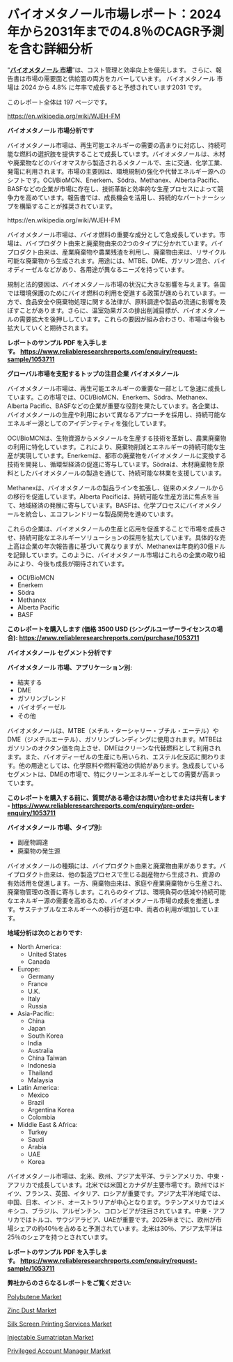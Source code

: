 <p><h1>バイオメタノール市場レポート：2024年から2031年までの4.8％のCAGR予測を含む詳細分析</h1></p><p>&ldquo;<strong><a href="https://www.reliableresearchreports.com/bio-methanol-r1053711?utm_campaign=107&utm_medium=9&utm_source=Github&utm_content=ia&utm_term=24112024&utm_id=bio-methanol">バイオメタノール 市場</a></strong>&rdquo;は、コスト管理と効率向上を優先します。 さらに、報告書は市場の需要面と供給面の両方をカバーしています。 バイオメタノール 市場は 2024 から 4.8% に年率で成長すると予想されています2031 です。</p>
<p>このレポート全体は 197 ページです。</p>
<p><a href="https://en.wikipedia.org/wiki/WJEH-FM?utm_campaign=107&utm_medium=9&utm_source=Github&utm_content=ia&utm_term=24112024&utm_id=bio-methanol">https://en.wikipedia.org/wiki/WJEH-FM</a></p>
<p><strong>バイオメタノール 市場分析です</strong></p>
<p><p>バイオメタノール市場は、再生可能エネルギーの需要の高まりに対応し、持続可能な燃料の選択肢を提供することで成長しています。バイオメタノールは、木材や廃棄物などのバイオマスから製造されるメタノールで、主に交通、化学工業、発電に利用されます。市場の主要因は、環境規制の強化や代替エネルギー源へのシフトです。OCI/BioMCN、Enerkem、Södra、Methanex、Alberta Pacific、BASFなどの企業が市場に存在し、技術革新と効率的な生産プロセスによって競争力を高めています。報告書では、成長機会を活用し、持続的なパートナーシップを構築することが推奨されています。</p></p>
<p>https://en.wikipedia.org/wiki/WJEH-FM</p>
<p><p>バイオメタノール市場は、バイオ燃料の重要な成分として急成長しています。市場は、バイプロダクト由来と廃棄物由来の2つのタイプに分かれています。バイプロダクト由来は、産業廃棄物や農業残渣を利用し、廃棄物由来は、リサイクル可能な廃棄物から生成されます。用途には、MTBE、DME、ガソリン混合、バイオディーゼルなどがあり、各用途が異なるニーズを持っています。</p><p>規制と法的要因は、バイオメタノール市場の状況に大きな影響を与えます。各国では環境保護のためにバイオ燃料の利用を促進する政策が進められています。一方で、食品安全や廃棄物処理に関する法律が、原料調達や製品の流通に影響を及ぼすことがあります。さらに、温室効果ガスの排出削減目標が、バイオメタノールの需要拡大を後押ししています。これらの要因が組み合わさり、市場は今後も拡大していくと期待されます。</p></p>
<p><strong>レポートのサンプル PDF を入手します。&nbsp;<a href="https://www.reliableresearchreports.com/enquiry/request-sample/1053711?utm_campaign=107&utm_medium=9&utm_source=Github&utm_content=ia&utm_term=24112024&utm_id=bio-methanol">https://www.reliableresearchreports.com/enquiry/request-sample/1053711</a></strong></p>
<p><strong>グローバル市場を支配するトップの注目企業 バイオメタノール</strong></p>
<p><p>バイオメタノール市場は、再生可能エネルギーの重要な一部として急速に成長しています。この市場では、OCI/BioMCN、Enerkem、Södra、Methanex、Alberta Pacific、BASFなどの企業が重要な役割を果たしています。各企業は、バイオメタノールの生産や利用において異なるアプローチを採用し、持続可能なエネルギー源としてのアイデンティティを強化しています。</p><p>OCI/BioMCNは、生物資源からメタノールを生産する技術を革新し、農業廃棄物の利用に特化しています。これにより、廃棄物削減とエネルギーの持続可能な生産が実現しています。Enerkemは、都市の廃棄物をバイオメタノールに変換する技術を開発し、循環型経済の促進に寄与しています。Södraは、木材廃棄物を原料としたバイオメタノールの製造を通じて、持続可能な林業を支援しています。</p><p>Methanexは、バイオメタノールの製品ラインを拡張し、従来のメタノールからの移行を促進しています。Alberta Pacificは、持続可能な生産方法に焦点を当て、地域経済の発展に寄与しています。BASFは、化学プロセスにバイオメタノールを統合し、エコフレンドリーな製品開発を進めています。</p><p>これらの企業は、バイオメタノールの生産と応用を促進することで市場を成長させ、持続可能なエネルギーソリューションの採用を拡大しています。具体的な売上高は企業の年次報告書に基づいて異なりますが、Methanexは年商約30億ドルを記録しています。このように、バイオメタノール市場はこれらの企業の取り組みにより、今後も成長が期待されています。</p></p>
<p><ul><li>OCI/BioMCN</li><li>Enerkem</li><li>Södra</li><li>Methanex</li><li>Alberta Pacific</li><li>BASF</li></ul></p>
<p><strong>このレポートを購入します (価格 3500 USD (シングルユーザーライセンスの場合):&nbsp;<a href="https://www.reliableresearchreports.com/purchase/1053711?utm_campaign=107&utm_medium=9&utm_source=Github&utm_content=ia&utm_term=24112024&utm_id=bio-methanol">https://www.reliableresearchreports.com/purchase/1053711</a></strong></p>
<p><strong>バイオメタノール セグメント分析です</strong></p>
<p><strong>バイオメタノール 市場、アプリケーション別:</strong></p>
<p><ul><li>結実する</li><li>DME</li><li>ガソリンブレンド</li><li>バイオディーゼル</li><li>その他</li></ul></p>
<p><p>バイオメタノールは、MTBE（メチル・ターシャリー・ブチル・エーテル）やDME（ジメチルエーテル）、ガソリンブレンディングに使用されます。MTBEはガソリンのオクタン価を向上させ、DMEはクリーンな代替燃料として利用されます。また、バイオディーゼルの生産にも用いられ、エステル化反応に関わります。他の用途としては、化学原料や燃料電池の供給があります。急成長しているセグメントは、DMEの市場で、特にクリーンエネルギーとしての需要が高まっています。</p></p>
<p><strong>このレポートを購入する前に、質問がある場合はお問い合わせまたは共有します - <a href="https://www.reliableresearchreports.com/enquiry/pre-order-enquiry/1053711?utm_campaign=107&utm_medium=9&utm_source=Github&utm_content=ia&utm_term=24112024&utm_id=bio-methanol">https://www.reliableresearchreports.com/enquiry/pre-order-enquiry/1053711</a></strong></p>
<p><strong>バイオメタノール 市場、タイプ別:</strong></p>
<p><ul><li>副産物調達</li><li>廃棄物の発生源</li></ul></p>
<p><p>バイオメタノールの種類には、バイプロダクト由来と廃棄物由来があります。バイプロダクト由来は、他の製造プロセスで生じる副産物から生成され、資源の有効活用を促進します。一方、廃棄物由来は、家庭や産業廃棄物から生産され、廃棄物管理の改善に寄与します。これらのタイプは、環境負荷の低減や持続可能なエネルギー源の需要を高めるため、バイオメタノール市場の成長を推進します。サステナブルなエネルギーへの移行が進む中、両者の利用が増加しています。</p></p>
<p><strong>地域分析は次のとおりです:</strong></p>
<p><ul>
    <li>
        North America:
        <ul>
            <li>United States</li>
            <li>Canada</li>
        </ul>
    </li>
    <li>
        Europe:
        <ul>
            <li>Germany</li>
            <li>France</li>
            <li>U.K.</li>
            <li>Italy</li>
            <li>Russia</li>
        </ul>
    </li>
    <li>
        Asia-Pacific:
        <ul>
            <li>China</li>
            <li>Japan</li>
            <li>South Korea</li>
            <li>India</li>
            <li>Australia</li>
            <li>China Taiwan</li>
            <li>Indonesia</li>
            <li>Thailand</li>
            <li>Malaysia</li>
        </ul>
    </li>
    <li>
        Latin America:
        <ul>
            <li>Mexico</li>
            <li>Brazil</li>
            <li>Argentina Korea</li>
            <li>Colombia</li>
        </ul>
    </li>
    <li>
        Middle East & Africa:
        <ul>
            <li>Turkey</li>
            <li>Saudi</li>
            <li>Arabia</li>
            <li>UAE</li>
            <li>Korea</li>
        </ul>
    </li>
    </ul></p>
<p><p>バイオメタノール市場は、北米、欧州、アジア太平洋、ラテンアメリカ、中東・アフリカで成長しています。北米では米国とカナダが主要市場です。欧州ではドイツ、フランス、英国、イタリア、ロシアが重要です。アジア太平洋地域では、中国、日本、インド、オーストラリアが中心となります。ラテンアメリカではメキシコ、ブラジル、アルゼンチン、コロンビアが注目されています。中東・アフリカではトルコ、サウジアラビア、UAEが重要です。2025年までに、欧州が市場シェアの約40％を占めると予測されています。北米は30％、アジア太平洋は25％のシェアを持つとされています。</p></p>
<p><strong>レポートのサンプル PDF を入手します。&nbsp;<a href="https://www.reliableresearchreports.com/enquiry/request-sample/1053711?utm_campaign=107&utm_medium=9&utm_source=Github&utm_content=ia&utm_term=24112024&utm_id=bio-methanol">https://www.reliableresearchreports.com/enquiry/request-sample/1053711</a></strong></p>
<p><strong></strong></p>
<p><strong></strong></p>
<p><strong>弊社からのさらなるレポートをご覧ください:</strong></p>
<p><p><a href="https://github.com/NasrinKhan99/Market-Research-Report-List-1/blob/main/polybutene-market.md?utm_campaign=107&utm_medium=9&utm_source=Github&utm_content=ia&utm_term=24112024&utm_id=bio-methanol">Polybutene Market</a></p><p><a href="https://github.com/dmitriyvo6rog/Market-Research-Report-List-1/blob/main/zinc-dust-market.md?utm_campaign=107&utm_medium=9&utm_source=Github&utm_content=ia&utm_term=24112024&utm_id=bio-methanol">Zinc Dust Market</a></p><p><a href="https://issuu.com/reportprime-2/docs/silk-screen-printing-services-marke_0329c44dbb35f1?utm_campaign=107&utm_medium=9&utm_source=Github&utm_content=ia&utm_term=24112024&utm_id=bio-methanol">Silk Screen Printing Services Market</a></p><p><a href="https://www.linkedin.com/pulse/injectable-sumatriptan-market-outlook-share-analysis-growth-q5gpf?utm_campaign=107&utm_medium=9&utm_source=Github&utm_content=ia&utm_term=24112024&utm_id=bio-methanol">Injectable Sumatriptan Market</a></p><p><a href="https://issuu.com/reportprime-2/docs/privileged-account-manager-market-s_b85befb09f52aa?utm_campaign=107&utm_medium=9&utm_source=Github&utm_content=ia&utm_term=24112024&utm_id=bio-methanol">Privileged Account Manager Market</a></p></p>
